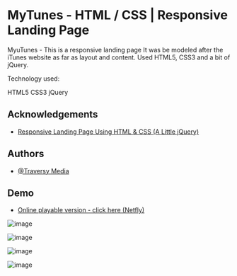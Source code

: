 # MyTunes  -   HTML / CSS | Responsive Landing Page 

MyuTunes - This is a responsive landing page It was be modeled after the iTunes 
website as far as layout and content. Used HTML5, CSS3 and a bit of jQuery.
 
Technology used:

HTML5
CSS3
jQuery











## Acknowledgements

 - [ Responsive Landing Page Using HTML & CSS (A Little jQuery) ](https://www.youtube.com/watch?v=GJXXf3_dcng)
 
## Authors

- [@Traversy Media](https://www.youtube.com/c/TraversyMedia)





## Demo

- [Online playable version - click here (Netfly)](https://stupendous-kitsune-48a5bb.netlify.app/)

![image](https://user-images.githubusercontent.com/63982700/175819286-ee7b76c9-d2b5-46b6-a462-a4403c2def06.png)

![image](https://user-images.githubusercontent.com/63982700/175819325-5edf31b2-e1e4-4655-8927-264481b96ea1.png)

![image](https://user-images.githubusercontent.com/63982700/175819347-ce4c0320-4b45-4936-97b1-7738709a0c78.png)

![image](https://user-images.githubusercontent.com/63982700/175819368-bfa094a7-09f5-4afe-bd24-c87584512ba8.png)
